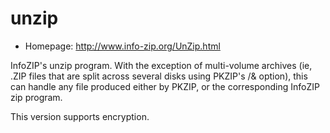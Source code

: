 # unzip

* Homepage: http://www.info-zip.org/UnZip.html

InfoZIP's unzip program. With the exception of multi-volume archives
 (ie, .ZIP files that are split across several disks using PKZIP's /& option),
 this can handle any file produced either by PKZIP, or the corresponding
 InfoZIP zip program.

 This version supports encryption.
